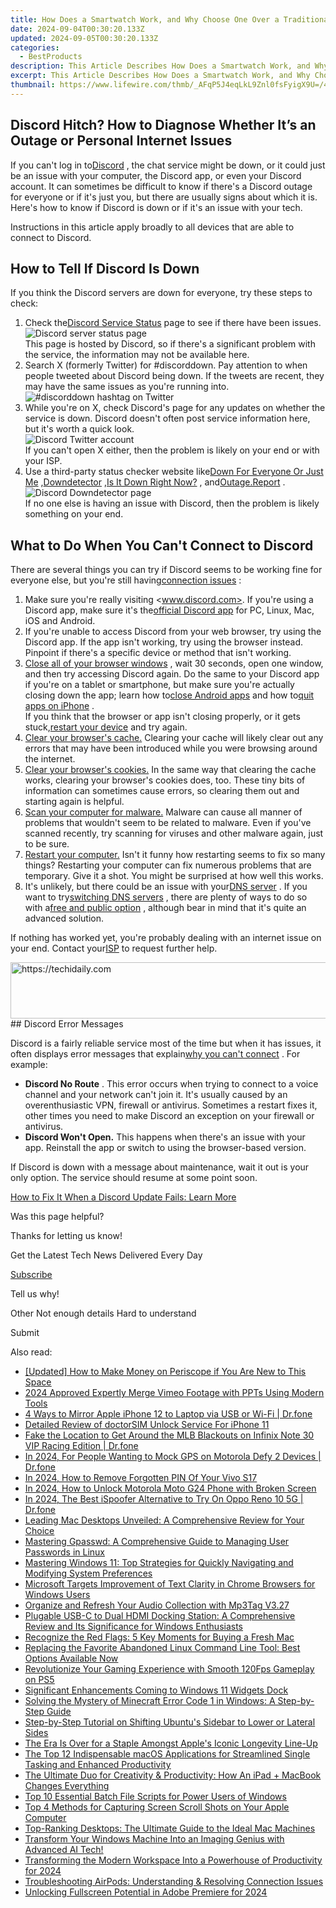 ```yaml
---
title: How Does a Smartwatch Work, and Why Choose One Over a Traditional Watch?
date: 2024-09-04T00:30:20.133Z
updated: 2024-09-05T00:30:20.133Z
categories:
  - BestProducts
description: This Article Describes How Does a Smartwatch Work, and Why Choose One Over a Traditional Watch?
excerpt: This Article Describes How Does a Smartwatch Work, and Why Choose One Over a Traditional Watch?
thumbnail: https://www.lifewire.com/thmb/_AFqP5J4eqLkL9Znl0fsFyigX9U=/400x300/filters:no_upscale():max_bytes(150000):strip_icc():format(webp)/close-up-of-woman-using-smart-watch-679775068-596a74a33df78c57f4a62897.jpg
---
```


## Discord Hitch? How to Diagnose Whether It’s an Outage or Personal Internet Issues
 If you can't log in to[Discord](https://www.lifewire.com/discord-4174046) , the chat service might be down, or it could just be an issue with your computer, the Discord app, or even your Discord account. It can sometimes be difficult to know if there's a Discord outage for everyone or if it's just you, but there are usually signs about which it is. Here's how to know if Discord is down or if it's an issue with your tech.

 Instructions in this article apply broadly to all devices that are able to connect to Discord.

## How to Tell If Discord Is Down

 If you think the Discord servers are down for everyone, try these steps to check:

1. Check the[Discord Service Status](https://status.discord.com) page to see if there have been issues.  
![Discord server status page](https://www.lifewire.com/thmb/yFSV49MklrykNCgZ93liSe1qZt0=/1500x0/filters:no_upscale():max_bytes(150000):strip_icc():format(webp)/is-discord-down-or-is-it-just-you-50256951-64f18a956bac488899f2b478d1c286a9.jpg)  
 This page is hosted by Discord, so if there's a significant problem with the service, the information may not be available here.
2. Search X (formerly Twitter) for #discorddown. Pay attention to when people tweeted about Discord being down. If the tweets are recent, they may have the same issues as you're running into.  
![#discorddown hashtag on Twitter](https://www.lifewire.com/thmb/VTkvVzzWtl2q1P78ZIep47rwOBo=/1500x0/filters:no_upscale():max_bytes(150000):strip_icc():format(webp)/is-discord-down-or-is-it-just-you-50256952-c360b9c4c6d64c2e8214179b37a1931a.jpg)
3. While you're on X, check Discord's page for any updates on whether the service is down. Discord doesn't often post service information here, but it's worth a quick look.  
![Discord Twitter account](https://www.lifewire.com/thmb/duH1jCzJjaIdBXNdYvzfWT2dzjk=/1500x0/filters:no_upscale():max_bytes(150000):strip_icc():format(webp)/is-discord-down-or-is-it-just-you-50256953-0ac75f448e784f739501c218e70589b5.jpg)  
 If you can't open X either, then the problem is likely on your end or with your ISP.
4. Use a third-party status checker website like[Down For Everyone Or Just Me](https://downforeveryoneorjustme.com/discord) ,[Downdetector](https://downdetector.com/status/discord/) ,[Is It Down Right Now?](https://www.isitdownrightnow.com/discord.com.html) , and[Outage.Report](https://outage.report/discord) .  
![Discord Downdetector page](https://www.lifewire.com/thmb/Dkbd1Gn7UxOCVbebPQPG9QuzVpQ=/1500x0/filters:no_upscale():max_bytes(150000):strip_icc():format(webp)/is-discord-down-or-is-it-just-you-50256954-e47fef8c259d4a9d805e652ae722fcbd.jpg)  
 If no one else is having an issue with Discord, then the problem is likely something on your end.

## What to Do When You Can't Connect to Discord

 There are several things you can try if Discord seems to be working fine for everyone else, but you're still having[connection issues](https://www.lifewire.com/fix-connection-issues-discord-5086484) :

1. Make sure you're really visiting <www.discord.com>. If you're using a Discord app, make sure it's the[official Discord app](https://discord.com/download) for PC, Linux, Mac, iOS and Android.
2. If you're unable to access Discord from your web browser, try using the Discord app. If the app isn't working, try using the browser instead. Pinpoint if there's a specific device or method that isn't working.
3. [Close all of your browser windows](https://www.lifewire.com/close-all-tabs-computer-android-browsers-4173831) , wait 30 seconds, open one window, and then try accessing Discord again. Do the same to your Discord app if you're on a tablet or smartphone, but make sure you're actually closing down the app; learn how to[close Android apps](https://www.lifewire.com/close-apps-on-android-4164116) and how to[quit apps on iPhone](https://www.lifewire.com/quit-apps-on-iphone-2000287) .  
 If you think that the browser or app isn't closing properly, or it gets stuck,[restart your device](https://www.lifewire.com/why-does-restarting-seem-to-fix-most-computer-problems-2624569) and try again.
4. [Clear your browser's cache.](https://www.lifewire.com/how-to-clear-cache-2617980) Clearing your cache will likely clear out any errors that may have been introduced while you were browsing around the internet.
5. [Clear your browser's cookies.](https://www.lifewire.com/how-to-delete-cookies-2617981) In the same way that clearing the cache works, clearing your browser's cookies does, too. These tiny bits of information can sometimes cause errors, so clearing them out and starting again is helpful.
6. [Scan your computer for malware.](https://www.lifewire.com/properly-scan-your-computer-for-viruses-and-other-malware-2624526) Malware can cause all manner of problems that wouldn't seem to be related to malware. Even if you've scanned recently, try scanning for viruses and other malware again, just to be sure.
7. [Restart your computer.](https://www.lifewire.com/how-to-reboot-a-computer-2624568) Isn't it funny how restarting seems to fix so many things? Restarting your computer can fix numerous problems that are temporary. Give it a shot. You might be surprised at how well this works.
8. It's unlikely, but there could be an issue with your[DNS server](https://www.lifewire.com/what-is-a-dns-server-2625854) . If you want to try[switching DNS servers](https://www.lifewire.com/how-to-change-dns-server-settings-2617979) , there are plenty of ways to do so with a[free and public option](https://www.lifewire.com/free-and-public-dns-servers-2626062) , although bear in mind that it's quite an advanced solution.

 If nothing has worked yet, you're probably dealing with an internet issue on your end. Contact your[ISP](https://www.lifewire.com/internet-service-provider-isp-2625924) to request further help.

<!-- affiliate ads begin -->
<a href="https://aligracehair.sjv.io/c/5597632/1886003/19272" target="_top" id="1886003">
  <img src="//a.impactradius-go.com/display-ad/19272-1886003" border="0" alt="https://techidaily.com" width="728" height="90"/>
</a>
<img height="0" width="0" src="https://aligracehair.sjv.io/i/5597632/1886003/19272" style="position:absolute;visibility:hidden;" border="0" />
<!-- affiliate ads end -->
## Discord Error Messages

 Discord is a fairly reliable service most of the time but when it has issues, it often displays error messages that explain[why you can't connect](https://www.lifewire.com/fix-it-when-discord-wont-open-5076489) . For example:

* **Discord No Route** . This error occurs when trying to connect to a voice channel and your network can't join it. It's usually caused by an overenthusiastic VPN, firewall or antivirus. Sometimes a restart fixes it, other times you need to make Discord an exception on your firewall or antivirus.
* **Discord Won't Open.** This happens when there's an issue with your app. Reinstall the app or switch to using the browser-based version.

 If Discord is down with a message about maintenance, wait it out is your only option. The service should resume at some point soon.

[How to Fix It When a Discord Update Fails: Learn More](https://www.lifewire.com/fix-failed-discord-update-5080924)

Was this page helpful?

Thanks for letting us know!

 Get the Latest Tech News Delivered Every Day

[Subscribe](https://www.lifewire.com/#)

Tell us why!

 Other  Not enough details  Hard to understand

 Submit

<ins class="adsbygoogle"
     style="display:block"
     data-ad-format="autorelaxed"
     data-ad-client="ca-pub-7571918770474297"
     data-ad-slot="1223367746"></ins>



<ins class="adsbygoogle"
     style="display:block"
     data-ad-client="ca-pub-7571918770474297"
     data-ad-slot="8358498916"
     data-ad-format="auto"
     data-full-width-responsive="true"></ins>

<span class="atpl-alsoreadstyle">Also read:</span>
<div><ul>
<li><a href="https://some-knowledge.techidaily.com/updated-how-to-make-money-on-periscope-if-you-are-new-to-this-space/"><u>[Updated] How to Make Money on Periscope if You Are New to This Space</u></a></li>
<li><a href="https://vimeo-videos.techidaily.com/2024-approved-expertly-merge-vimeo-footage-with-ppts-using-modern-tools/"><u>2024 Approved  Expertly Merge Vimeo Footage with PPTs Using Modern Tools</u></a></li>
<li><a href="https://screen-mirror.techidaily.com/4-ways-to-mirror-apple-iphone-12-to-laptop-via-usb-or-wi-fi-drfone-by-drfone-ios/"><u>4 Ways to Mirror Apple iPhone 12 to Laptop via USB or Wi-Fi | Dr.fone</u></a></li>
<li><a href="https://ios-unlock.techidaily.com/detailed-review-of-doctorsim-unlock-service-for-iphone-11-by-drfone-ios/"><u>Detailed Review of doctorSIM Unlock Service For iPhone 11</u></a></li>
<li><a href="https://fake-location.techidaily.com/fake-the-location-to-get-around-the-mlb-blackouts-on-infinix-note-30-vip-racing-edition-drfone-by-drfone-virtual-android/"><u>Fake the Location to Get Around the MLB Blackouts on Infinix Note 30 VIP Racing Edition | Dr.fone</u></a></li>
<li><a href="https://android-location.techidaily.com/in-2024-for-people-wanting-to-mock-gps-on-motorola-defy-2-devices-drfone-by-drfone-virtual/"><u>In 2024, For People Wanting to Mock GPS on Motorola Defy 2 Devices | Dr.fone</u></a></li>
<li><a href="https://android-unlock.techidaily.com/in-2024-how-to-remove-forgotten-pin-of-your-vivo-s17-by-drfone-android/"><u>In 2024, How to Remove Forgotten PIN Of Your Vivo S17</u></a></li>
<li><a href="https://easy-unlock-android.techidaily.com/in-2024-how-to-unlock-motorola-moto-g24-phone-with-broken-screen-by-drfone-android/"><u>In 2024, How to Unlock Motorola Moto G24 Phone with Broken Screen</u></a></li>
<li><a href="https://android-pokemon-go.techidaily.com/in-2024-the-best-ispoofer-alternative-to-try-on-oppo-reno-10-5g-drfone-by-drfone-virtual-android/"><u>In 2024, The Best iSpoofer Alternative to Try On Oppo Reno 10 5G | Dr.fone</u></a></li>
<li><a href="https://techno-recovery.techidaily.com/leading-mac-desktops-unveiled-a-comprehensive-review-for-your-choice/"><u>Leading Mac Desktops Unveiled: A Comprehensive Review for Your Choice</u></a></li>
<li><a href="https://techno-recovery.techidaily.com/mastering-gpasswd-a-comprehensive-guide-to-managing-user-passwords-in-linux/"><u>Mastering Gpasswd: A Comprehensive Guide to Managing User Passwords in Linux</u></a></li>
<li><a href="https://techno-recovery.techidaily.com/mastering-windows-11-top-strategies-for-quickly-navigating-and-modifying-system-preferences/"><u>Mastering Windows 11: Top Strategies for Quickly Navigating and Modifying System Preferences</u></a></li>
<li><a href="https://techno-recovery.techidaily.com/microsoft-targets-improvement-of-text-clarity-in-chrome-browsers-for-windows-users/"><u>Microsoft Targets Improvement of Text Clarity in Chrome Browsers for Windows Users</u></a></li>
<li><a href="https://techno-recovery.techidaily.com/organize-and-refresh-your-audio-collection-with-mp3tag-v327/"><u>Organize and Refresh Your Audio Collection with Mp3Tag V3.27</u></a></li>
<li><a href="https://techno-recovery.techidaily.com/plugable-usb-c-to-dual-hdmi-docking-station-a-comprehensive-review-and-its-significance-for-windows-enthusiasts/"><u>Plugable USB-C to Dual HDMI Docking Station: A Comprehensive Review and Its Significance for Windows Enthusiasts</u></a></li>
<li><a href="https://techno-recovery.techidaily.com/recognize-the-red-flags-5-key-moments-for-buying-a-fresh-mac/"><u>Recognize the Red Flags: 5 Key Moments for Buying a Fresh Mac</u></a></li>
<li><a href="https://techno-recovery.techidaily.com/replacing-the-favorite-abandoned-linux-command-line-tool-best-options-available-now/"><u>Replacing the Favorite Abandoned Linux Command Line Tool: Best Options Available Now</u></a></li>
<li><a href="https://tech-renaissance.techidaily.com/revolutionize-your-gaming-experience-with-smooth-120fps-gameplay-on-ps5/"><u>Revolutionize Your Gaming Experience with Smooth 120Fps Gameplay on PS5</u></a></li>
<li><a href="https://techno-recovery.techidaily.com/significant-enhancements-coming-to-windows-11-widgets-dock/"><u>Significant Enhancements Coming to Windows 11 Widgets Dock</u></a></li>
<li><a href="https://techno-recovery.techidaily.com/solving-the-mystery-of-minecraft-error-code-1-in-windows-a-step-by-step-guide/"><u>Solving the Mystery of Minecraft Error Code 1 in Windows: A Step-by-Step Guide</u></a></li>
<li><a href="https://techno-recovery.techidaily.com/step-by-step-tutorial-on-shifting-ubuntus-sidebar-to-lower-or-lateral-sides/"><u>Step-by-Step Tutorial on Shifting Ubuntu's Sidebar to Lower or Lateral Sides</u></a></li>
<li><a href="https://techno-recovery.techidaily.com/the-era-is-over-for-a-staple-amongst-apples-iconic-longevity-line-up/"><u>The Era Is Over for a Staple Amongst Apple's Iconic Longevity Line-Up</u></a></li>
<li><a href="https://techno-recovery.techidaily.com/the-top-12-indispensable-macos-applications-for-streamlined-single-tasking-and-enhanced-productivity/"><u>The Top 12 Indispensable macOS Applications for Streamlined Single Tasking and Enhanced Productivity</u></a></li>
<li><a href="https://techno-recovery.techidaily.com/the-ultimate-duo-for-creativity-and-productivity-how-an-ipad-plus-macbook-changes-everything/"><u>The Ultimate Duo for Creativity & Productivity: How An iPad + MacBook Changes Everything</u></a></li>
<li><a href="https://techno-recovery.techidaily.com/top-10-essential-batch-file-scripts-for-power-users-of-windows/"><u>Top 10 Essential Batch File Scripts for Power Users of Windows</u></a></li>
<li><a href="https://techno-recovery.techidaily.com/top-4-methods-for-capturing-screen-scroll-shots-on-your-apple-computer/"><u>Top 4 Methods for Capturing Screen Scroll Shots on Your Apple Computer</u></a></li>
<li><a href="https://techno-recovery.techidaily.com/top-ranking-desktops-the-ultimate-guide-to-the-ideal-mac-machines/"><u>Top-Ranking Desktops: The Ultimate Guide to the Ideal Mac Machines</u></a></li>
<li><a href="https://techno-recovery.techidaily.com/transform-your-windows-machine-into-an-imaging-genius-with-advanced-ai-tech/"><u>Transform Your Windows Machine Into an Imaging Genius with Advanced AI Tech!</u></a></li>
<li><a href="https://some-guidance.techidaily.com/transforming-the-modern-workspace-into-a-powerhouse-of-productivity-for-2024/"><u>Transforming the Modern Workspace Into a Powerhouse of Productivity for 2024</u></a></li>
<li><a href="https://techno-recovery.techidaily.com/troubleshooting-airpods-understanding-and-resolving-connection-issues/"><u>Troubleshooting AirPods: Understanding & Resolving Connection Issues</u></a></li>
<li><a href="https://some-skills.techidaily.com/unlocking-fullscreen-potential-in-adobe-premiere-for-2024/"><u>Unlocking Fullscreen Potential in Adobe Premiere for 2024</u></a></li>
</ul></div>
